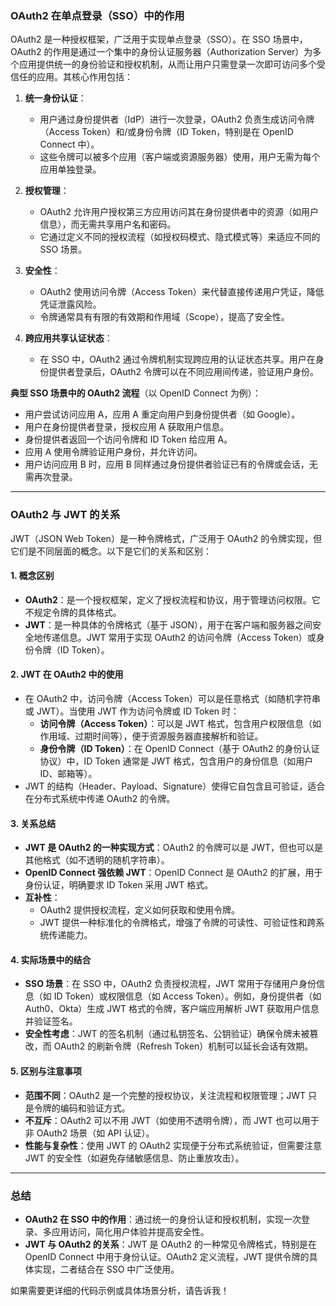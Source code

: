 ### OAuth2 在单点登录（SSO）中的作用

OAuth2 是一种授权框架，广泛用于实现单点登录（SSO）。在 SSO 场景中，OAuth2 的作用是通过一个集中的身份认证服务器（Authorization Server）为多个应用提供统一的身份验证和授权机制，从而让用户只需登录一次即可访问多个受信任的应用。其核心作用包括：

1. **统一身份认证**：
   - 用户通过身份提供者（IdP）进行一次登录，OAuth2 负责生成访问令牌（Access Token）和/或身份令牌（ID Token，特别是在 OpenID Connect 中）。
   - 这些令牌可以被多个应用（客户端或资源服务器）使用，用户无需为每个应用单独登录。

2. **授权管理**：
   - OAuth2 允许用户授权第三方应用访问其在身份提供者中的资源（如用户信息），而无需共享用户名和密码。
   - 它通过定义不同的授权流程（如授权码模式、隐式模式等）来适应不同的 SSO 场景。

3. **安全性**：
   - OAuth2 使用访问令牌（Access Token）来代替直接传递用户凭证，降低凭证泄露风险。
   - 令牌通常具有有限的有效期和作用域（Scope），提高了安全性。

4. **跨应用共享认证状态**：
   - 在 SSO 中，OAuth2 通过令牌机制实现跨应用的认证状态共享。用户在身份提供者登录后，OAuth2 令牌可以在不同应用间传递，验证用户身份。

**典型 SSO 场景中的 OAuth2 流程**（以 OpenID Connect 为例）：
- 用户尝试访问应用 A，应用 A 重定向用户到身份提供者（如 Google）。
- 用户在身份提供者登录，授权应用 A 获取用户信息。
- 身份提供者返回一个访问令牌和 ID Token 给应用 A。
- 应用 A 使用令牌验证用户身份，并允许访问。
- 用户访问应用 B 时，应用 B 同样通过身份提供者验证已有的令牌或会话，无需再次登录。

---

### OAuth2 与 JWT 的关系

JWT（JSON Web Token）是一种令牌格式，广泛用于 OAuth2 的令牌实现，但它们是不同层面的概念。以下是它们的关系和区别：

#### 1. **概念区别**
- **OAuth2**：是一个授权框架，定义了授权流程和协议，用于管理访问权限。它不规定令牌的具体格式。
- **JWT**：是一种具体的令牌格式（基于 JSON），用于在客户端和服务器之间安全地传递信息。JWT 常用于实现 OAuth2 的访问令牌（Access Token）或身份令牌（ID Token）。

#### 2. **JWT 在 OAuth2 中的使用**
- 在 OAuth2 中，访问令牌（Access Token）可以是任意格式（如随机字符串或 JWT）。当使用 JWT 作为访问令牌或 ID Token 时：
  - **访问令牌（Access Token）**：可以是 JWT 格式，包含用户权限信息（如作用域、过期时间等），便于资源服务器直接解析和验证。
  - **身份令牌（ID Token）**：在 OpenID Connect（基于 OAuth2 的身份认证协议）中，ID Token 通常是 JWT 格式，包含用户的身份信息（如用户 ID、邮箱等）。
- JWT 的结构（Header、Payload、Signature）使得它自包含且可验证，适合在分布式系统中传递 OAuth2 的令牌。

#### 3. **关系总结**
- **JWT 是 OAuth2 的一种实现方式**：OAuth2 的令牌可以是 JWT，但也可以是其他格式（如不透明的随机字符串）。
- **OpenID Connect 强依赖 JWT**：OpenID Connect 是 OAuth2 的扩展，用于身份认证，明确要求 ID Token 采用 JWT 格式。
- **互补性**：
  - OAuth2 提供授权流程，定义如何获取和使用令牌。
  - JWT 提供一种标准化的令牌格式，增强了令牌的可读性、可验证性和跨系统传递能力。

#### 4. **实际场景中的结合**
- **SSO 场景**：在 SSO 中，OAuth2 负责授权流程，JWT 常用于存储用户身份信息（如 ID Token）或权限信息（如 Access Token）。例如，身份提供者（如 Auth0、Okta）生成 JWT 格式的令牌，客户端应用解析 JWT 获取用户信息并验证签名。
- **安全性考虑**：JWT 的签名机制（通过私钥签名、公钥验证）确保令牌未被篡改，而 OAuth2 的刷新令牌（Refresh Token）机制可以延长会话有效期。

#### 5. **区别与注意事项**
- **范围不同**：OAuth2 是一个完整的授权协议，关注流程和权限管理；JWT 只是令牌的编码和验证方式。
- **不互斥**：OAuth2 可以不用 JWT（如使用不透明令牌），而 JWT 也可以用于非 OAuth2 场景（如 API 认证）。
- **性能与复杂性**：使用 JWT 的 OAuth2 实现便于分布式系统验证，但需要注意 JWT 的安全性（如避免存储敏感信息、防止重放攻击）。

---

### 总结
- **OAuth2 在 SSO 中的作用**：通过统一的身份认证和授权机制，实现一次登录、多应用访问，简化用户体验并提高安全性。
- **JWT 与 OAuth2 的关系**：JWT 是 OAuth2 的一种常见令牌格式，特别是在 OpenID Connect 中用于身份认证。OAuth2 定义流程，JWT 提供令牌的具体实现，二者结合在 SSO 中广泛使用。

如果需要更详细的代码示例或具体场景分析，请告诉我！